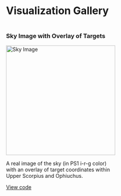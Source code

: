 # Visualization Gallery

<div style="display: flex; gap: 20px;">

  <div style="width:300px; box-sizing:border-box; overflow-wrap:break-word;">
    <h3>Sky Image with Overlay of Targets</h3>
    <a href="../examples/sky-image/sky_image.png" target="_blank">
      <img src="../examples/sky-image/sky_image.png" alt="Sky Image" width="300"/>
    </a>
    <p>
      A real image of the sky (in PS1 i-r-g color) with an overlay of target coordinates within Upper Scorpius and Ophiuchus.
    </p>
    <a href="../examples/sky-image/sky_image.py">View code</a>
  </div>

  <!-- <div style="width:300px; word-wrap:break-word;">
    <h3>Another Gallery Entry</h3>
    <a href="../examples/another-example/another_image.png" target="_blank">
      <img src="../examples/another-example/another_image.png" alt="Another Image" width="300"/>
    </a>
    <p>
      Description for the second gallery image goes here.
    </p>
    <a href="../examples/another-example/another_code.py">View code</a>
  </div> -->

</div>